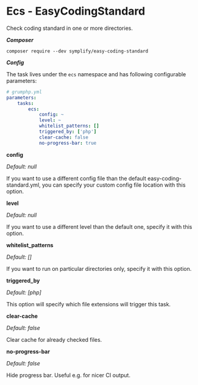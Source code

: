 #  Ecs - EasyCodingStandard

Check coding standard in one or more directories.

***Composer***

```
composer require --dev symplify/easy-coding-standard
```

***Config***

The task lives under the `ecs` namespace and has following configurable parameters:

```yaml
# grumphp.yml
parameters:
    tasks:
        ecs:
            config: ~
            level: ~
            whitelist_patterns: []
            triggered_by: ['php']
            clear-cache: false
            no-progress-bar: true

```

**config**

*Default: null*

If you want to use a different config file than the default easy-coding-standard.yml, you can specify your custom config file location with this option.


**level**

*Default: null*

If you want to use a different level than the default one, specify it with this option.


**whitelist_patterns**

*Default: []*

If you want to run on particular directories only, specify it with this option.

**triggered_by**

*Default: [php]*

This option will specify which file extensions will trigger this task.


**clear-cache**

*Default: false*

Clear cache for already checked files.


**no-progress-bar**

*Default: false*

Hide progress bar. Useful e.g. for nicer CI output.

